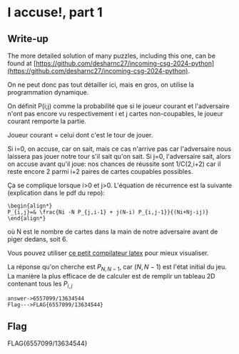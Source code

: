# I accuse!, part 1

## Write-up

The more detailed solution of many puzzles, including this one, can be found at [https://github.com/desharnc27/incoming-csg-2024-python](https://github.com/desharnc27/incoming-csg-2024-python).

On ne peut donc pas tout détailler ici, mais en gros, on utilise la programmation dynamique.

On définit P(i;j) comme la probabilité que si le joueur courant et l'adversaire n'ont pas encore vu respectivement i et j cartes non-coupables, le joueur courant remporte la partie.

Joueur courant = celui dont c'est le tour de jouer.

Si i=0, on accuse, car on sait, mais ce cas n'arrive pas car l'adversaire nous laissera pas jouer notre tour s'il sait qu'on sait. Si j=0, l'adversaire sait, alors on accuse avant qu'il joue: nos chances de réussite sont 1/C(2,i+2) car il reste encore 2 parmi i+2 paires de cartes coupables possibles.

Ça se complique lorsque i>0 et j>0. L'équation de récurrence  est la suivante (explication dans le pdf du repo):
```
\begin{align*}
P_{i,j}=& \frac{Ni -N P_{j,i-1} + j(N-i) P_{i,j-1}}{(Ni+Nj-ij)}
\end{align*}
```
où N est le nombre de cartes dans la main de notre adversaire avant de piger dedans, soit 6.

Vous pouvez utiliser [ce petit compilateur latex](https://quicklatex.com) pour mieux visualiser.

La réponse qu'on cherche est $P_{N,N-1}$, car $(N,N-1)$ est l'état initial du jeu. La manière la plus efficace de de calculer est de remplir un tableau 2D contenant tous les $P_{i,j}$ 

```
answer->6557099/13634544
Flag--->FLAG{6557099/13634544}
```


## Flag

FLAG{6557099/13634544}